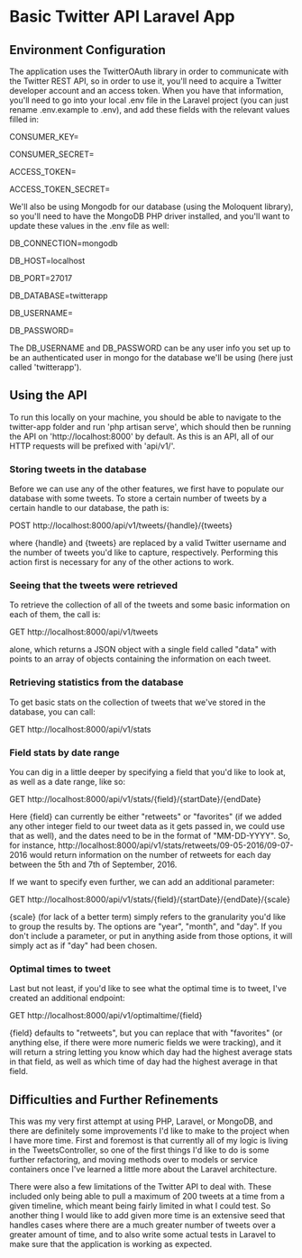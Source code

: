 # Basic Twitter API Laravel App

## Environment Configuration

The application uses the TwitterOAuth library in order to communicate with the Twitter REST API, so in order to use it, you'll need to acquire a Twitter developer account and an access token. When you have that information, you'll need to go into your local .env file in the Laravel project (you can just rename .env.example to .env), and add these fields with the relevant values filled in:

CONSUMER_KEY=

CONSUMER_SECRET=

ACCESS_TOKEN=

ACCESS_TOKEN_SECRET=

We'll also be using Mongodb for our database (using the Moloquent library), so you'll need to have the MongoDB PHP driver installed, and you'll want to update these values in the .env file as well:

DB_CONNECTION=mongodb

DB_HOST=localhost

DB_PORT=27017

DB_DATABASE=twitterapp

DB_USERNAME=

DB_PASSWORD=

The DB_USERNAME and DB_PASSWORD can be any user info you set up to be an authenticated user in mongo for the database we'll be using (here just called 'twitterapp').

## Using the API

To run this locally on your machine, you should be able to navigate to the twitter-app folder and run 'php artisan serve', which should then be running the API on 'http://localhost:8000' by default. As this is an API, all of our HTTP requests will be prefixed with 'api/v1/'.

### Storing tweets in the database

Before we can use any of the other features, we first have to populate our database with some tweets. To store a certain number of tweets by a certain handle to our database, the path is:

POST http://localhost:8000/api/v1/tweets/{handle}/{tweets}

where {handle} and {tweets} are replaced by a valid Twitter username and the number of tweets you'd like to capture, respectively. Performing this action first is necessary for any of the other actions to work.

### Seeing that the tweets were retrieved

To retrieve the collection of all of the tweets and some basic information on each of them, the call is:

GET http://localhost:8000/api/v1/tweets

alone, which returns a JSON object with a single field called "data" with points to an array of objects containing the information on each tweet.

### Retrieving statistics from the database

To get basic stats on the collection of tweets that we've stored in the database, you can call:

GET http://localhost:8000/api/v1/stats

### Field stats by date range

You can dig in a little deeper by specifying a field that you'd like to look at, as well as a date range, like so:

GET http://localhost:8000/api/v1/stats/{field}/{startDate}/{endDate}

Here {field} can currently be either "retweets" or "favorites" (if we added any other integer field to our tweet data as it gets passed in, we could use that as well), and the dates need to be in the format of "MM-DD-YYYY". So, for instance, http://localhost:8000/api/v1/stats/retweets/09-05-2016/09-07-2016 would return information on the number of retweets for each day between the 5th and 7th of September, 2016.

If we want to specify even further, we can add an additional parameter:

GET http://localhost:8000/api/v1/stats/{field}/{startDate}/{endDate}/{scale}

{scale} (for lack of a better term) simply refers to the granularity you'd like to group the results by. The options are "year", "month", and "day". If you don't include a parameter, or put in anything aside from those options, it will simply act as if "day" had been chosen.

### Optimal times to tweet

Last but not least, if you'd like to see what the optimal time is to tweet, I've created an additional endpoint:

GET http://localhost:8000/api/v1/optimaltime/{field}

{field} defaults to "retweets", but you can replace that with "favorites" (or anything else, if there were more numeric fields we were tracking), and it will return a string letting you know which day had the highest average stats in that field, as well as which time of day had the highest average in that field.

## Difficulties and Further Refinements

This was my very first attempt at using PHP, Laravel, or MongoDB, and there are definitely some improvements I'd like to make to the project when I have more time. First and foremost is that currently all of my logic is living in the TweetsController, so one of the first things I'd like to do is some further refactoring, and moving methods over to models or service containers once I've learned a little more about the Laravel architecture.

There were also a few limitations of the Twitter API to deal with. These included only being able to pull a maximum of 200 tweets at a time from a given timeline, which meant being fairly limited in what I could test. So another thing I would like to add given more time is an extensive seed that handles cases where there are a much greater number of tweets over a greater amount of time, and to also write some actual tests in Laravel to make sure that the application is working as expected.
